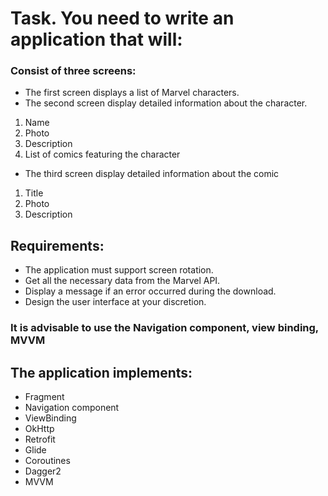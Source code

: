 
# Task. You need to write an application that will:
### Consist of three screens:
- The first screen displays a list of Marvel characters.
- The second screen display detailed information about the character.
1. Name
2. Photo
3. Description
4. List of comics featuring the character
  
- The third screen display detailed information about the comic
1. Title
2. Photo
3. Description

## Requirements:
- The application must support screen rotation.
- Get all the necessary data from the Marvel API.
- Display a message if an error occurred during the download.
- Design the user interface at your discretion.

### It is advisable to use the Navigation component, view binding, MVVM
## The application implements:
- Fragment
- Navigation component
- ViewBinding
- OkHttp
- Retrofit
- Glide
- Coroutines
- Dagger2
- MVVM
